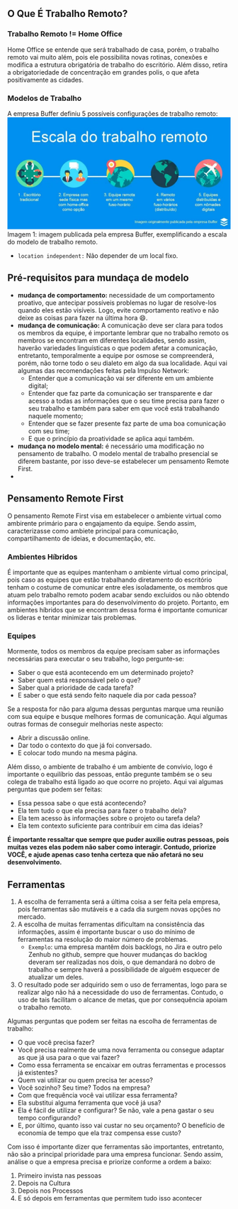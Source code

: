 ## O Que É Trabalho Remoto?

### Trabalho Remoto != Home Office

Home Office se entende que será trabalhado de casa, porém, o trabalho remoto vai muito além, pois ele possibilita novas rotinas, conexões e modifica a estrutura obrigatória de trabalho do escritório. Além disso, retira a obrigatoriedade de concentração em grandes polis, o que afeta positivamente as cidades.

### Modelos de Trabalho

A empresa Buffer definiu 5 possíveis configurações de trabalho remoto:
![5 configurações do trabalho remoto](img/escala-trabalho-remoto.jpg)
Imagem 1: imagem publicada pela empresa Buffer, exemplificando a escala do modelo de trabalho remoto.

- `location independent:` Não depender de um local fixo.

## Pré-requisitos para mundaça de modelo

- **mudança de comportamento:** necessidade de um comportamento proativo, que antecipar possíveis problemas no lugar de resolve-los quando eles estão visíveis. Logo, evite comportamento reativo e não deixe as coisas para fazer na última hora :smile:.
- **mudança de comunicação:** A comunicação deve ser clara para todos os membros da equipe, é importante lembrar que no trabalho remoto os membros se encontram em diferentes localidades, sendo assim, haverão variedades linguísticas o que podem afetar a comunicação, entretanto, temporalmente a equipe por osmose se compreenderá, porém, não torne todo o seu dialeto em algo da sua localidade. Aqui vai algumas das recomendações feitas pela Impulso Network:
  - Entender que a comunicação vai ser diferente em um ambiente digital;
  - Entender que faz parte da comunicação ser transparente e dar acesso a todas as informações que o seu time precisa para fazer o seu trabalho e também para saber em que você está trabalhando naquele momento;
  - Entender que se fazer presente faz parte de uma boa comunicação com seu time;
  - E que o princípio da proatividade se aplica aqui também.
- **mudança no modelo mental:** é necessário uma modificação no pensamento de trabalho. O modelo mental de trabalho presencial se diferem bastante, por isso deve-se estabelecer um pensamento Remote First.
- 
## Pensamento Remote First

O pensamento Remote First visa em estabelecer o ambiente virtual como ambirente primário para o engajamento da equipe. Sendo assim, caracterizasse como ambiete principal para comunicação, compartilhamento de ideias, e documentação, etc.

### Ambientes Híbridos

É importante que as equipes mantenham o ambiente virtual como principal, pois caso as equipes que estão trabalhando diretamento do escritório tenham o costume de comunicar entre eles isoladamente, os membros que atuam pelo trabalho remoto podem acabar sendo excluidos ou não obtendo informações importantes para do desenvolvimento do projeto. Portanto, em ambientes híbridos que se encontram dessa forma é importante comunicar os lideras e tentar minimizar tais problemas.

### Equipes

Mormente, todos os membros da equipe precisam saber as informações necessárias para executar o seu trabalho, logo pergunte-se:

- Saber o que está acontecendo em um determinado projeto?
- Saber quem está responsável pelo o que?
- Saber qual a prioridade de cada tarefa?
- E saber o que está sendo feito naquele dia por cada pessoa?

Se a resposta for não para alguma dessas perguntas marque uma reunião com sua equipe e busque melhores formas de comunicação. Aqui algumas outras formas de conseguir melhorias neste aspecto:

- Abrir a discussão online.
- Dar todo o contexto do que já foi conversado.
- E colocar todo mundo na mesma página.

Além disso, o ambiente de trabalho é um ambiente de convívio, logo é importante o equilíbrio das pessoas, então pregunte também se o seu colega de trabalho está ligado ao que ocorre no projeto. Aqui vai algumas perguntas que podem ser feitas:

- Essa pessoa sabe o que está acontecendo?
- Ela tem tudo o que ela precisa para fazer o trabalho dela?
- Ela tem acesso às informações sobre o projeto ou tarefa dela?
- Ela tem contexto suficiente para contribuir em cima das ideias?

**É importante ressaltar que sempre que puder auxilie outras pessoas, pois muitas vezes elas podem não saber como interagir. Contudo, priorize VOCÊ, e ajude apenas caso tenha certeza que não afetará no seu desenvolvimento.**

## Ferramentas

1. A escolha de ferramenta será a última coisa a ser feita pela empresa, pois ferramentas são mutáveis e a cada dia surgem novas opções no mercado.
2. A escolha de muitas ferramentas dificultam na consistência das informações, assim é importante buscar o uso do mínimo de ferramentas na resolução do maior número de problemas.
   -  `Exemplo`: uma empresa mantêm dois backlogs, no Jira e outro pelo Zenhub no github, sempre que houver mudanças do backlog deveram ser realizadas nos dois, o que demandará no dobro de trabalho e sempre haverá a possibilidade de alguém esquecer de atualizar um deles.
3. O resultado pode ser adquirido sem o uso de ferramentas, logo para se realizar algo não há a necessidade do uso de ferramentas. Contudo, o uso de tais facilitam o alcance de metas, que por consequência apoiam o trabalho remoto.

Algumas perguntas que podem ser feitas na escolha de ferramentas de trabalho:

- O que você precisa fazer?
- Você precisa realmente de uma nova ferramenta ou consegue adaptar as que já usa para o que vai fazer?
- Como essa ferramenta se encaixar em outras ferramentas e processos já existentes?
- Quem vai utilizar ou quem precisa ter acesso?
- Você sozinho? Seu time? Todos na empresa?
- Com que frequência você vai utilizar essa ferramenta?
- Ela substitui alguma ferramenta que você já usa?
- Ela é fácil de utilizar e configurar? Se não, vale a pena gastar o seu tempo configurando?
- E, por último, quanto isso vai custar no seu orçamento? O benefício de economia de tempo que ela traz compensa esse custo?

Com isso é importante dizer que ferramentas são importantes, entretanto, não são a principal prioridade para uma empresa funcionar. Sendo assim, análise o que a empresa precisa e priorize conforme a ordem a baixo:

1. Primeiro invista nas pessoas
2. Depois na Cultura
3. Depois nos Processos
4. E só depois em ferramentas que permitem tudo isso acontecer